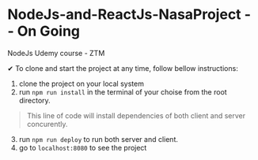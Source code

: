 # NodeJs-and-ReactJs-NasaProject -- On Going
NodeJs Udemy course - ZTM 


✔ To clone and start the project at any time, follow bellow instructions:
1. clone the project on your local system
2. run `npm run install` in the terminal of your choise from the root directory.
> This line of code will install dependencies of both client and server concurently. 
3. run `npm run deploy` to run both server and client.
4. go to `localhost:8080` to see the project
